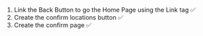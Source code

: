 1. Link the Back Button to go the Home Page using the Link tag ✅
2. Create the confirm locations button ✅
3. Create the confirm page ✅

